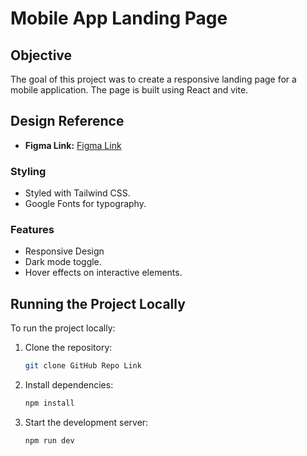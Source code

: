 # Mobile App Landing Page

## Objective
The goal of this project was to create a responsive landing page for a mobile application. The page is built using React and vite. 

## Design Reference
- **Figma Link:** [Figma Link](https://www.figma.com/community/file/1145991068621514311)

### Styling
- Styled with Tailwind CSS.
- Google Fonts for typography.

###  Features
- Responsive Design
- Dark mode toggle.
- Hover effects on interactive elements.

## Running the Project Locally
To run the project locally:

1. Clone the repository:
   ```bash
   git clone GitHub Repo Link
   ```
2. Install dependencies:
   ```bash
   npm install
   ```
3. Start the development server:
   ```bash
   npm run dev
   ```

